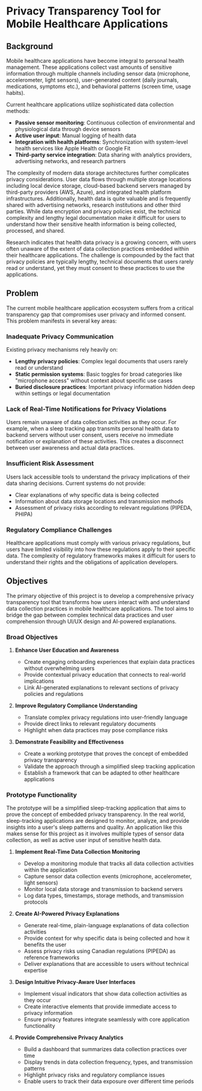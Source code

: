 # Privacy Transparency Tool for Mobile Healthcare Applications

## Background

Mobile healthcare applications have become integral to personal health management. These applications collect vast amounts of sensitive information through multiple channels including sensor data (microphone, accelerometer, light sensors), user-generated content (daily journals, medications, symptoms etc.), and behavioral patterns (screen time, usage habits).

Current healthcare applications utilize sophisticated data collection methods:

- **Passive sensor monitoring**: Continuous collection of environmental and physiological data through device sensors
- **Active user input**: Manual logging of health data
- **Integration with health platforms**: Synchronization with system-level health services like Apple Health or Google Fit
- **Third-party service integration**: Data sharing with analytics providers, advertising networks, and research partners

The complexity of modern data storage architectures further complicates privacy considerations. User data flows through multiple storage locations including local device storage, cloud-based backend servers managed by third-party providers (AWS, Azure), and integrated health platform infrastructures. Additionally, health data is quite valuable and is frequently shared with advertising networks, research institutions and other third parties. While data encryption and privacy policies exist, the technical complexity and lengthy legal documentation make it difficult for users to understand how their sensitive health information is being collected, processed, and shared.

Research indicates that health data privacy is a growing concern, with users often unaware of the extent of data collection practices embedded within their healthcare applications. The challenge is compounded by the fact that privacy policies are typically lengthy, technical documents that users rarely read or understand, yet they must consent to these practices to use the applications.

## Problem

The current mobile healthcare application ecosystem suffers from a critical transparency gap that compromises user privacy and informed consent. This problem manifests in several key areas:

### Inadequate Privacy Communication

Existing privacy mechanisms rely heavily on:

- **Lengthy privacy policies**: Complex legal documents that users rarely read or understand
- **Static permission systems**: Basic toggles for broad categories like "microphone access" without context about specific use cases
- **Buried disclosure practices**: Important privacy information hidden deep within settings or legal documentation

### Lack of Real-Time Notifications for Privacy Violations

Users remain unaware of data collection activities as they occur. For example, when a sleep tracking app transmits personal health data to backend servers without user consent, users receive no immediate notification or explanation of these activities. This creates a disconnect between user awareness and actual data practices.

### Insufficient Risk Assessment

Users lack accessible tools to understand the privacy implications of their data sharing decisions. Current systems do not provide:

- Clear explanations of why specific data is being collected
- Information about data storage locations and transmission methods
- Assessment of privacy risks according to relevant regulations (PIPEDA, PHIPA)

### Regulatory Compliance Challenges

Healthcare applications must comply with various privacy regulations, but users have limited visibility into how these regulations apply to their specific data. The complexity of regulatory frameworks makes it difficult for users to understand their rights and the obligations of application developers.

## Objectives

The primary objective of this project is to develop a comprehensive privacy transparency tool that transforms how users interact with and understand data collection practices in mobile healthcare applications. The tool aims to bridge the gap between complex technical data practices and user comprehension through UI/UX design and AI-powered explanations.

### Broad Objectives

1. **Enhance User Education and Awareness**

   - Create engaging onboarding experiences that explain data practices without overwhelming users
   - Provide contextual privacy education that connects to real-world implications
   - Link AI-generated explanations to relevant sections of privacy policies and regulations

2. **Improve Regulatory Compliance Understanding**

   - Translate complex privacy regulations into user-friendly language
   - Provide direct links to relevant regulatory documents
   - Highlight when data practices may pose compliance risks

3. **Demonstrate Feasibility and Effectiveness**
   - Create a working prototype that proves the concept of embedded privacy transparency
   - Validate the approach through a simplified sleep tracking application
   - Establish a framework that can be adapted to other healthcare applications

### Prototype Functionality

The prototype will be a simplified sleep-tracking application that aims to prove the concept of embedded privacy transparency. In the real world, sleep-tracking applications are designed to monitor, analyze, and provide insights into a user's sleep patterns and quality. An application like this makes sense for this project as it involves multiple types of sensor data collection, as well as active user input of sensitive health data.

1. **Implement Real-Time Data Collection Monitoring**

   - Develop a monitoring module that tracks all data collection activities within the application
   - Capture sensor data collection events (microphone, accelerometer, light sensors)
   - Monitor local data storage and transmission to backend servers
   - Log data types, timestamps, storage methods, and transmission protocols

2. **Create AI-Powered Privacy Explanations**

   - Generate real-time, plain-language explanations of data collection activities
   - Provide context for why specific data is being collected and how it benefits the user
   - Assess privacy risks using Canadian regulations (PIPEDA) as reference frameworks
   - Deliver explanations that are accessible to users without technical expertise

3. **Design Intuitive Privacy-Aware User Interfaces**

   - Implement visual indicators that show data collection activities as they occur
   - Create interactive elements that provide immediate access to privacy information
   - Ensure privacy features integrate seamlessly with core application functionality

4. **Provide Comprehensive Privacy Analytics**
   - Build a dashboard that summarizes data collection practices over time
   - Display trends in data collection frequency, types, and transmission patterns
   - Highlight privacy risks and regulatory compliance issues
   - Enable users to track their data exposure over different time periods
